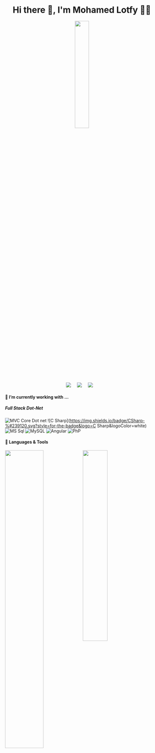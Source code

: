 <h1 align='center'> Hi there 👋, I'm Mohamed Lotfy 🧑‍💻 </h1>



<div id="header" align="center">

  <img src="https://media.giphy.com/media/RbDKaczqWovIugyJmW/giphy.gif" width="30%"/>
</div>

<p align='center'>
  <a href="https://twitter.com/Mohamed37746774"><img src="https://img.shields.io/badge/twitter-%231DA1F2.svg?&style=for-the-badge&logo=twitter&logoColor=white" /></a>&nbsp;&nbsp;&nbsp;&nbsp;
  <a href="https://www.linkedin.com/in/mohamed-abdelghany-0a4a02239//"><img src="https://img.shields.io/badge/linkedin-%230077B5.svg?&style=for-the-badge&logo=linkedin&logoColor=white" /></a>&nbsp;&nbsp;&nbsp;&nbsp;
  <a href="mailto:mohamedabdelghany113@gmail.com?subject=Olá%20Stefany"><img src="https://img.shields.io/badge/gmail-%23D14836.svg?&style=for-the-badge&logo=gmail&logoColor=white" /></a>&nbsp;&nbsp;&nbsp;&nbsp;

</p>
<h4>🔭  I’m currently working with ...</h4>

<h5>Full Stack Dot-Net</h5>		

![MVC Core Dot net](https://img.shields.io/badge/.NET-%2300f.svg?style=for-the-badge&logo=.NET&logoColor=white)
![C Sharp](https://img.shields.io/badge/CSharp-%#239120.svg?style=for-the-badge&logo=C Sharp&logoColor=white)
![MS Sql](https://www.itprotoday.com/sites/itprotoday.com/files/styles/article_featured_retina/public/logo-microsoft-sql-server-595x3350.jpg?itok=yF51O5OL?style=for-the-badge&logo=firebase)
![MySQL](https://img.shields.io/badge/mysql-%2300f.svg?style=for-the-badge&logo=mysql&logoColor=white)
![Angular](https://miro.medium.com/max/1000/1*JWcKdjkJlUbPCu8Z2lKHzg.png?style=for-the-badge&logo=postgresql&logoColor=white)
![PhP](https://lofrev.net/wp-content/photos/2017/05/php_icon_logo.png?style=for-the-badge&logo=sqlite&logoColor=white)




<h4>🔧 Languages & Tools</h4>


<img align="left" width ="50%" src="https://github-readme-stats.vercel.app/api?username=mohamedlotfy50&show_icons=true&theme=radical">
<img align="left" width ="40%" src="https://github-readme-stats.vercel.app/api/top-langs/?username=mohamedlotfy50&layout=compact"><br/>



<!--
**mohamedlotfy50/mohamedlotfy50** is a ✨ _special_ ✨ repository because its `README.md` (this file) appears on your GitHub profile.

Here are some ideas to get you started:

- 🔭 I’m currently working on ...
- 🌱 I’m currently learning ...
- 👯 I’m looking to collaborate on ...
- 🤔 I’m looking for help with ...
- 💬 Ask me about ...
- 📫 How to reach me: ...
- 😄 Pronouns: ...
- ⚡ Fun fact: ...
-->
